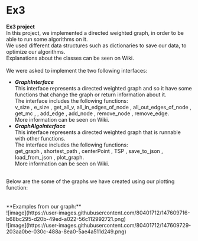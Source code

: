 # Ex3
**Ex3 project**<br>
In this project, we implemented a directed weighted graph, in order to be able to run some algorithms on it.<br>
We used different data structures such as dictionaries to save our data, to optimize our algorithms.<br>
Explanations about the classes can be seen on Wiki.<br>
<br>
We were asked to implement the two following interfaces:<br>
* ***GraphInterface***<br>
This interface represents a directed weighted graph and so it have some functions that change the graph or return information about it.<br>
The interface includes the following functions: <br>
v_size , e_size , get_all_v, all_in_edges_of_node , all_out_edges_of_node , get_mc , , add_edge , add_node , remove_node , remove_edge.<br>
More information can be seen on Wiki.<br>
* ***GraphAlgoInterface***<br>
This interface represents a directed weighted graph that is runnable with other functions.<br>
The interface includes the following functions: <br>
get_graph  , shortest_path , centerPoint , TSP , save_to_json , load_from_json , plot_graph.<br>
More information can be seen on Wiki.<br>
<br>
Below are the some of the graphs we have created using our plotting function:<br>
<br>
<br>
**Examples from our graph:**<br>
![image](https://user-images.githubusercontent.com/80401712/147609716-b68bc295-d20b-49ed-a022-56c112992721.png)<br>
![image](https://user-images.githubusercontent.com/80401712/147609729-203aa0be-030c-488a-8ea0-5ae4a511d249.png)<br>
